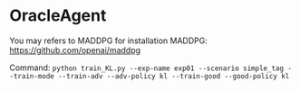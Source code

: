 # OracleAgent

You may refers to MADDPG for installation
MADDPG: https://github.com/openai/maddpg

Command: 
``python train_KL.py --exp-name exp01 --scenario simple_tag --train-mode --train-adv --adv-policy kl --train-good --good-policy kl``

